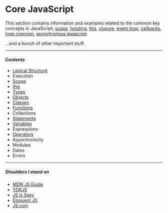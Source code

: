 # Core JavaScript

This section contains information and examples related to the common key concepts in JavaScript; [scope](scope), [hoisting](scope/hoisting), [this](this), [closure](scope/closure/), [event loop](execution/event-loop), [callbacks](types/composite/functions/callbacks), [type coercion](./types/coercion), [asynchronous javascript](asynchronicity/).

...and a bunch of other important stuff.

---

#### Contents

- [Lexical Structure](lexical-structure)
- Execution
- [Scope](scope)
- [_this_](this)
- [Types](types)
- [Objects](types/composite/objects)
- [Classes](classes)
- [Functions](types/composite/functions)
- Collections
- [Statements](statements)
- [Variables](variables)
- Expressions
- [Operators](operators)
- Asynchronicity
- Modules
- Dates
- Errors

---

##### Shoulders I stand on

- [MDN JS Guide](https://developer.mozilla.org/en-US/docs/Web/JavaScript/Guide)
- [YDKJS](https://github.com/getify/You-Dont-Know-JS)
- [JS is Sexy](http://javascriptissexy.com/)
- [Eloquent JS](http://eloquentjavascript.net)
- [JS.com](https://www.javascript.com)
